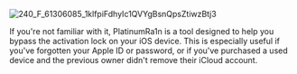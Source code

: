 ![240_F_61306085_1klfpiFdhyIc1QVYgBsnQpsZtiwzBtj3](https://github.com/Maximkaminajj/Platinumra1n/assets/154637451/ad3751b0-e174-4be9-a0e5-19985c2017f2)

If you're not familiar with it, PlatinumRa1n is a tool designed to help you bypass the activation lock on your iOS device. This is especially useful if you've forgotten your Apple ID or password, or if you've purchased a used device and the previous owner didn't remove their iCloud account.


